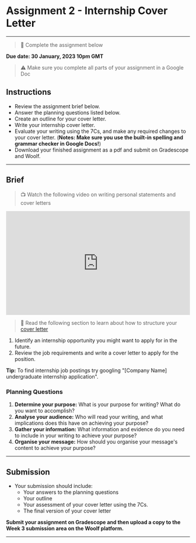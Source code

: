 # Assignment 2 - Internship Cover Letter

---

> 📝 Complete the assignment below

**Due date: 30 January, 2023 10pm GMT**

> ⚠️ Make sure you complete all parts of your assignment in a Google Doc

## Instructions

- Review the assignment brief below.
- Answer the planning questions listed below.
- Create an outline for your cover letter.
- Write your internship cover letter.
- Evaluate your writing using the 7Cs, and make any required changes to your cover letter. (**Notes: Make sure you use the built-in spelling and grammar checker in Google Docs!**)
- Download your finished assignment as a pdf and submit on Gradescope and Woolf.

---

## Brief

> 📺 Watch the following video on writing personal statements and cover letters

<div style="position: relative; padding-bottom: 56.25%; height: 0;"><iframe src="https://www.youtube.com/embed/s_7FSTk1ccc" title="YouTube video player" frameborder="0" allow="accelerometer; autoplay; clipboard-write; encrypted-media; gyroscope; picture-in-picture" allowfullscreen style="position: absolute; top: 0; left: 0; width: 100%; height: 100%;"></iframe></div> 

> 📖 Read the following section to learn about how to structure your [cover letter](https://openoregon.pressbooks.pub/technicalwriting/chapter/y-3-cover-letters/)

1) Identify an internship opportunity you might want to apply for in the future. 
2) Review the job requirements and write a cover letter to apply for the position.

**Tip:** To find internship job postings try googling "[Company Name] undergraduate internship application".

### Planning Questions

1. **Determine your purpose:** What is your purpose for writing? What do you want to accomplish?
2. **Analyse your audience:** Who will read your writing, and what implications does this have on achieving your purpose?
3. **Gather your information:** What information and evidence do you need to include in your writing to achieve your purpose?
4. **Organise your message:** How should you organise your message's content to achieve your purpose?
 
 ---

## Submission

- Your submission should include:
  - Your answers to the planning questions
  - Your outline
  - Your assessment of your cover letter using the 7Cs.
  - The final version of your cover letter

**Submit your assignment on Gradescope and then upload a copy to the Week 3 submission area on the Woolf platform.**

---


